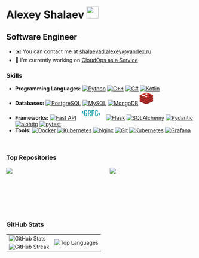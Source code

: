 Alexey Shalaev <a href="https://www.linkedin.com/in/aleksei-shalaev-701919286/" target="_blank" rel="noreferrer"> <picture> <source media="(prefers-color-scheme: dark)" srcset="https://raw.githubusercontent.com/danielcranney/readme-generator/main/public/icons/socials/linkedin-dark.svg" /> <source media="(prefers-color-scheme: light)" srcset="https://raw.githubusercontent.com/danielcranney/readme-generator/main/public/icons/socials/linkedin.svg" /> <img src="https://raw.githubusercontent.com/danielcranney/readme-generator/main/public/icons/socials/linkedin.svg" width="32" height="32" /> </picture> </a>
======================================================================================================================================

Software Engineer
-----------------

* ✉️  You can contact me at [shalaevad.alexey@yandex.ru](mailto:shalaevad.alexey@yandex.ru)
* 🚀  I'm currently working on [CloudOps as a Service](http://coaas.ru)


### Skills

- **Programming Languages:**  <a href="https://www.python.org/" target="_blank" rel="noreferrer"><img src="https://raw.githubusercontent.com/danielcranney/readme-generator/main/public/icons/skills/python-colored.svg" width="36" height="36" alt="Python" /></a> <a href="https://docs.microsoft.com/en-us/cpp/?view=msvc-170" target="_blank" rel="noreferrer"><img src="https://raw.githubusercontent.com/danielcranney/readme-generator/main/public/icons/skills/cplusplus-colored.svg" width="36" height="36" alt="C++" /></a> <a href="https://docs.microsoft.com/en-us/dotnet/csharp/" target="_blank" rel="noreferrer"><img src="https://raw.githubusercontent.com/danielcranney/readme-generator/main/public/icons/skills/csharp-colored.svg" width="36" height="36" alt="C#" /></a> <a href="https://kotlinlang.org/" target="_blank" rel="noreferrer"><img src="https://raw.githubusercontent.com/danielcranney/readme-generator/main/public/icons/skills/kotlin-colored.svg" width="36" height="36" alt="Kotlin" /></a>
- **Databases:** <a href="https://www.postgresql.org/" target="_blank" rel="noreferrer"><img src="https://raw.githubusercontent.com/danielcranney/readme-generator/main/public/icons/skills/postgresql-colored.svg" width="36" height="36" alt="PostgreSQL" /></a> <a href="https://www.mysql.com/" target="_blank" rel="noreferrer"><img src="https://raw.githubusercontent.com/danielcranney/readme-generator/main/public/icons/skills/mysql-colored.svg" width="36" height="36" alt="MySQL" /></a> <a href="https://www.mongodb.com/" target="_blank" rel="noreferrer"><img src="https://raw.githubusercontent.com/danielcranney/readme-generator/main/public/icons/skills/mongodb-colored.svg" width="36" height="36" alt="MongoDB" /></a> <a href="https://redis.io/" target="_blank" rel="noreferrer"><img src="assets/icons/redis.svg" height="36" alt="Redis" /></a>
- **Frameworks:** <a href="https://fastapi.tiangolo.com/" target="_blank" rel="noreferrer"><img src="https://raw.githubusercontent.com/danielcranney/readme-generator/main/public/icons/skills/fastapi-colored.svg" width="36" height="36" alt="Fast API" /></a> <a href="https://grpc.io/" target="_blank" rel="noreferrer"><img src="assets/icons/grpcio.svg" height="36" alt="gRPC" /></a> <a href="https://flask.palletsprojects.com/en/stable" target="_blank" rel="noreferrer"><img src="https://raw.githubusercontent.com/danielcranney/readme-generator/main/public/icons/skills/flask-colored.svg" width="36" height="36" alt="Flask" /></a> <a href="https://www.sqlalchemy.org/" target="_blank" rel="noreferrer"><img src="https://upload.wikimedia.org/wikipedia/commons/d/d7/SQLAlchemy.svg" height="36" alt="SQLAlchemy" /></a> <a href="https://docs.pydantic.dev/latest/" target="_blank" rel="noreferrer"><img src="https://docs.pydantic.dev/latest/logo-white.svg" width="36" height="36" alt="Pydantic" /></a> <a href="https://docs.aiohttp.org/en/stable/" target="_blank" rel="noreferrer"><img src="https://docs.aiohttp.org/en/stable/_static/aiohttp-plain.svg" height="36" alt="aiohttp" /></a> <a href="https://docs.pytest.org/en/stable/" target="_blank" rel="noreferrer"><img src="https://upload.wikimedia.org/wikipedia/commons/b/ba/Pytest_logo.svg" height="36" alt="pytest" /></a>
- **Tools:** <a href="https://www.docker.com/" target="_blank" rel="noreferrer"><img src="https://raw.githubusercontent.com/danielcranney/readme-generator/main/public/icons/skills/docker-colored.svg" height="36" alt="Docker" /></a> <a href="https://kubernetes.io/" target="_blank" rel="noreferrer"><img src="https://upload.wikimedia.org/wikipedia/commons/3/39/Kubernetes_logo_without_workmark.svg" height="36" alt="Kubernetes" /></a> <a href="https://nginx.org/en/" target="_blank" rel="noreferrer"><img src="https://upload.wikimedia.org/wikipedia/commons/c/c5/Nginx_logo.svg" height="24" alt="Nginx" /></a> <a href="https://git-scm.com/" target="_blank" rel="noreferrer"><img src="https://raw.githubusercontent.com/danielcranney/readme-generator/main/public/icons/skills/git-colored.svg" width="36" height="36" alt="Git" /></a> <a href="https://kubernetes.io/" target="_blank" rel="noreferrer"><img src="https://upload.wikimedia.org/wikipedia/commons/3/39/Kubernetes_logo_without_workmark.svg" height="36" alt="Kubernetes" /></a> <a href="https://grafana.com/" target="_blank" rel="noreferrer"><img src="https://upload.wikimedia.org/wikipedia/commons/a/a1/Grafana_logo.svg" height="36" alt="Grafana" /></a>

<br />

### Top Repositories

<div width="100%" align="center">
<a href="https://github.com/AlexeyShalaev/geo-distributed-billing" align="left"><img align="left" width="45%" src="https://github-readme-stats.vercel.app/api/pin/?username=AlexeyShalaev&repo=geo-distributed-billing&title_color=0891b2&text_color=ffffff&icon_color=0891b2&bg_color=1c1917&hide_border=true&locale=en" /></a>
<a href="https://github.com/AlexeyShalaev/GooglePlayDataset" align="right"><img align="right" width="45%" src="https://github-readme-stats.vercel.app/api/pin/?username=AlexeyShalaev&repo=GooglePlayDataset&title_color=0891b2&text_color=ffffff&icon_color=0891b2&bg_color=1c1917&hide_border=true&locale=en" /></a>
</div><br /><br /><br /><br /><br /><br />

<br />

### GitHub Stats

<table>
  <tr>
    <td>
      <img src="https://github-readme-stats.vercel.app/api?username=AlexeyShalaev&show_icons=true&count_private=true&title_color=0891b2&text_color=ffffff&icon_color=0891b2&bg_color=1c1917&hide_border=true" alt="GitHub Stats" />
    </td>
    <td rowspan="2">
      <img src="https://github-readme-stats.vercel.app/api/top-langs/?username=AlexeyShalaev&langs_count=10&title_color=0891b2&text_color=ffffff&icon_color=0891b2&bg_color=1c1917&hide_border=true&locale=en&custom_title=Top%20Languages" alt="Top Languages" />
    </td>
  </tr>
  <tr>
    <td>
      <img src="https://github-readme-streak-stats.herokuapp.com/?user=AlexeyShalaev&stroke=ffffff&background=1c1917&ring=0891b2&fire=0891b2&currStreakNum=ffffff&currStreakLabel=0891b2&sideNums=ffffff&sideLabels=ffffff&dates=ffffff&hide_border=true" alt="GitHub Streak" />
    </td>
  </tr>
</table>

